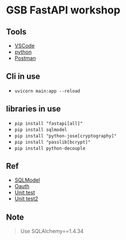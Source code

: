 # GSB FastAPI workshop

## Tools
* [VSCode](https://code.visualstudio.com/download)
* [python](https://www.python.org/downloads/)
* [Postman](https://www.postman.com/downloads/)

## Cli in use
* `uvicorn main:app --reload`

## libraries in use
* `pip install "fastapi[all]"`
* `pip install sqlmodel`
* `pip install "python-jose[cryptography]"`
* `pip install "passlib[bcrypt]"`
* `pip install python-decouple`


## Ref

* [SQLModel](https://sqlmodel.tiangolo.com/)
* [Oauth](https://fastapi.tiangolo.com/tutorial/security/oauth2-jwt/)
* [Unit test](https://www.fastapitutorial.com/blog/unit-testing-in-fastapi/)
* [Unit test2](https://medium.com/fastapi-tutorials/testing-fastapi-endpoints-f7e78f09b7b6)


## Note
> Use SQLAlchemy==1.4.34

